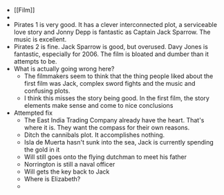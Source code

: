 - [[Film]]
-
- Pirates 1 is very good. It has a clever interconnected plot, a serviceable love story and Jonny Depp is fantastic as Captain Jack Sparrow. The music is excellent.
- Pirates 2 is fine. Jack Sparrow is good, but overused. Davy Jones is fantastic, especially for 2006. The film is bloated and dumber than it attempts to be.
- What is actually going wrong here?
  - The filmmakers seem to think that the thing people liked about the first film was Jack, complex sword fights and the music and confusing plots.
  - I think this misses the story being good. In the first film, the story elements make sense and come to nice conclusions
- Attempted fix
  - The East India Trading Company already have the heart. That's where it is. They want the compass for their own reasons.
  - Ditch the cannibals plot. It accomplishes nothing.
  - Isla de Muerta hasn't sunk into the sea, Jack is currently spending the gold in it
  - Will still goes onto the flying dutchman to meet his father
  - Norrington is still a naval officer
  - Will gets the key back to Jack
  - Where is Elizabeth?
  -
